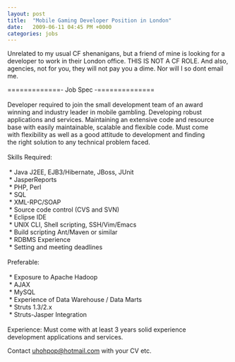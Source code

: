 ```yaml
---
layout: post
title:  "Mobile Gaming Developer Position in London"
date:   2009-06-11 04:45 PM +0000
categories: jobs
---
```

<p>Unrelated to my usual CF shenanigans, but a friend of mine is looking for a developer to work in their London office. THIS IS NOT A CF ROLE. And also, agencies, not for you, they will not pay you a dime. Nor will I so dont email me.</p>
<p>=============- Job Spec -==============<br /><br />Developer required to join the small development team of an award<br />winning and industry leader in mobile gambling. Developing robust<br />applications and services. Maintaining an extensive code and resource<br />base with easily maintainable, scalable and flexible code. Must come<br />with flexibility as well as a good attitude to development and finding<br />the right solution to any technical problem faced.<br /><br />Skills Required:<br /><br /> * Java J2EE, EJB3/Hibernate, JBoss, JUnit<br /> * JasperReports<br /> * PHP, Perl<br /> * SQL<br /> * XML-RPC/SOAP<br /> * Source code control (CVS and SVN)<br /> * Eclipse IDE<br /> * UNIX CLI, Shell scripting, SSH/Vim/Emacs<br /> * Build scripting Ant/Maven or similar<br /> * RDBMS Experience<br /> * Setting and meeting deadlines<br /><br />Preferable:<br /><br /> * Exposure to Apache Hadoop<br /> * AJAX<br /> * MySQL<br /> * Experience of Data Warehouse / Data Marts<br /> * Struts 1.3/2.x<br /> * Struts-Jasper Integration<br /><br />Experience: Must come with at least 3 years solid experience<br />development applications and services.</p>
<p>Contact <a href="mailto:uhohpop@hotmail.com">uhohpop@hotmail.com</a> with your CV etc.</p>
